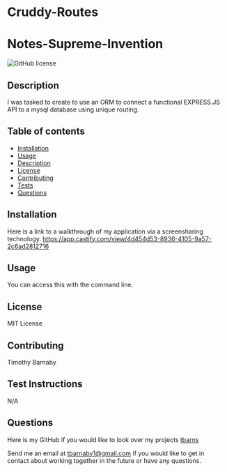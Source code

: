 # Cruddy-Routes

# Notes-Supreme-Invention
![GitHub license](https://img.shields.io/badge/license-MIT-blue.svg)

## Description
I was tasked to create to use an ORM to connect a functional EXPRESS.JS API to a mysql database using unique routing.


## Table of contents 
* [Installation](#installation)
* [Usage](#usage)
* [Description](#description)
* [License](#license)
* [Contributing](#contributing)
* [Tests](#tests)
* [Questions](#questions)


## Installation 
Here is a link to a walkthrough of my application via a screensharing technology. 
https://app.castify.com/view/4d454d53-8936-4105-9a57-2c6ad2812716

## Usage
You can access this with the command line.

## License 
MIT License

## Contributing
Timothy Barnaby

## Test Instructions
N/A

## Questions
Here is my GitHub if you would like to look over my projects [tbarns](https://github.com/tbarns)

Send me an email at  [tbarnaby1@gmail.com](mailto:tbarnaby1@gmail.com) if you would like to get in contact about working together in the future or have any questions. 
